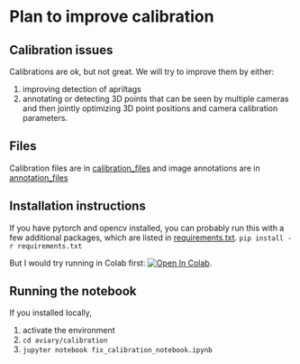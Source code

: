 # Plan to improve calibration

## Calibration issues
Calibrations are ok, but not great. We will try to improve them by either:
1. improving detection of apriltags
1. annotating or detecting 3D points that can be seen by multiple cameras
and then jointly optimizing 3D point positions and camera calibration parameters.

## Files
Calibration files are in [calibration_files](calibration_files) and image annotations are in [annotation_files](annotation_files)

## Installation instructions
If you have pytorch and opencv installed, you can probably run this with a few additional packages, which are listed in [requirements.txt](../requirements.txt).
```pip install -r requirements.txt```

But I would try running in Colab first: [![Open In Colab](https://colab.research.google.com/assets/colab-badge.svg)](https://colab.research.google.com/github/marcbadger/aviary/blob/calibration_fix/calibration/fix_calibration_notebook.ipynb).

## Running the notebook
If you installed locally,
1. activate the environment
1. ```cd aviary/calibration```
1. ```jupyter notebook fix_calibration_notebook.ipynb```